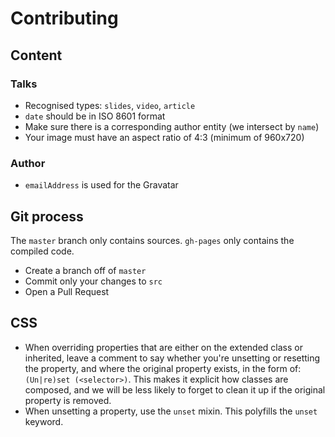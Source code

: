 # Contributing

## Content

### Talks
* Recognised types: `slides`, `video`, `article`
* `date` should be in ISO 8601 format
* Make sure there is a corresponding author entity (we intersect by `name`)
* Your image must have an aspect ratio of 4:3 (minimum of 960x720)

### Author
* `emailAddress` is used for the Gravatar

## Git process
The `master` branch only contains sources. `gh-pages` only contains the compiled
code.

* Create a branch off of ``master``
* Commit only your changes to ``src``
* Open a Pull Request

## CSS
* When overriding properties that are either on the extended class or inherited,
  leave a comment to say whether you're unsetting or resetting the property, and
  where the original property exists, in the form of: `(Un|re)set (<selector>)`.
  This makes it explicit how classes are composed, and we will be less likely to
  forget to clean it up if the original property is removed.
* When unsetting a property, use the `unset` mixin. This polyfills the `unset`
  keyword.
